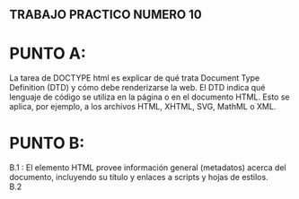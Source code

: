 ## TRABAJO PRACTICO NUMERO 10

# PUNTO A:
La tarea de DOCTYPE html es explicar de qué trata Document Type Definition (DTD) y cómo debe renderizarse la web. El DTD indica qué lenguaje de código se utiliza en la página o en el documento HTML. Esto se aplica, por ejemplo, a los archivos HTML, XHTML, SVG, MathML o XML.  
# PUNTO B:
B.1 <head> : El elemento HTML <head> provee información general (metadatos) acerca del documento, incluyendo su título y enlaces a scripts y hojas de estilos.  
B.2 <title> : El elemento <title> HTML define el título del documento que se muestra en un browser la barra de título o la pestaña de una página. Solo contiene texto; las etiquetas dentro del elemento se ignoran.  
B.3 <meta> : Las etiquetas meta o meta tags encabezan un documento HTML y suministran información codificada a navegadores y motores de búsqueda sobre una página web.
B.4 <Style> : La etiqueta de HTML style permite crear hojas de estilo para todo un documento. El objetivo de la tag style es, por un lado, definir con precisión el aspecto de los distintos elementos de una web y, por tanto, hacerlos uniformes.  
B.5 <body> : El elemento <body> de HTML representa el contenido de un documento HTML. Solo puede haber un elemento <body> en un documento.
B.6 <h1,h2,h3,h4,h5,h6> : Titulos del contenido de distintas jerarquías, del 1 al 6.  
B.7 <a> : tag anchor sirve para referenciar a otros documentos o a URLs.  
B.8 <strong> : se utiliza cuando se quiere enmarcar o poner énfasis en una cadena de texto.  
B.9 <br> : Break. Salto de línea.  
B.10 <ul> : unorderer list. Crea una lista desordenada.  
B.11 <li> : list item. Crea una lista de ítems.  
B.12 <p> : párrafos.  
B.13 <span> : Las etiquetas span generalmente envuelven secciones de texto con fines de estilo o para agregar atributos a una sección de texto sin crear una nueva línea de contenido.  
B.14 <table> : representa datos en dos o mas dimensiones. Columnas y/o filas.  
B.15 <tr> : define una fila de celdas en una tabla. Estas pueden ser una mezcla de elementos <td> y <th>.  
B.16 <td> : El elemento td representa a una celda de datos de una tabla ( table ). En HTML , las tablas están formadas por un conjunto de filas donde cada una contiene a un número de celdas. Por lo tanto, este elemento se encuentra habitualmente dentro de un elemento de fila ( tr ).  
B.17 <img> : El elemento img representa a una imagen, lo cual es un recurso externo que puede ser incrustado en el cuerpo de un documento.  
  
# PUNTO C:
Un script puede ir tanto en el head como en el body, pero si el script va en el head, será leído o cargado primero que el resto de los elementos y etiquetas HTML, por ende lo mejor es ponerlo antes del cierre de la etiqueta body, para que la página cargue completamente y luego cargue el script por último, a fin de que primero se le muestre todas las opciones al usuario para que éste luego interactúe. Usarlo en el head hará que primero cargue el script y luego el resto del contenido, por lo cual puede generar tiempos de carga más lentos de funciones en los cuales el usuario no utilizará.  
